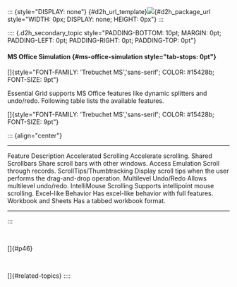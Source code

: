::: {style="DISPLAY: none"}
[](ms-xhelp:///?Id=d2h_url_template){#d2h_url_template}![](!package_url!){#d2h_package_url style="WIDTH: 0px; DISPLAY: none; HEIGHT: 0px"}
:::

:::: {.d2h_secondary_topic style="PADDING-BOTTOM: 10pt; MARGIN: 0pt; PADDING-LEFT: 0pt; PADDING-RIGHT: 0pt; PADDING-TOP: 0pt"}
#### MS Office Simulation {#ms-office-simulation style="tab-stops: 0pt"}

[]{style="FONT-FAMILY: 'Trebuchet MS','sans-serif'; COLOR: #15428b; FONT-SIZE: 9pt"} 

Essential Grid supports MS Office features like dynamic splitters and undo/redo. Following table lists the available features.

[]{style="FONT-FAMILY: 'Trebuchet MS','sans-serif'; COLOR: #15428b; FONT-SIZE: 9pt"} 

::: {align="center"}
  -------------------------- -------------------------------------------------------------------------
  Feature                    Description
  Accelerated Scrolling      Accelerate scrolling.
  Shared Scrollbars          Share scroll bars with other windows.
  Access Emulation           Scroll through records.
  ScrollTips/Thumbtracking   Display scroll tips when the user performs the drag-and-drop operation.
  Multilevel Undo/Redo       Allows multilevel undo/redo.
  IntelliMouse Scrolling     Supports intellipoint mouse scrolling.
  Excel-like Behavior        Has excel-like behavior with full features.
  Workbook and Sheets        Has a tabbed workbook format.
  -------------------------- -------------------------------------------------------------------------
:::

 

[]{#p46} 

 

[]{#related-topics}
::::

